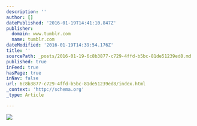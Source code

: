 ```yaml
---
description: ''
author: []
datePublished: '2016-01-19T14:41:10.847Z'
publisher:
  domain: www.tumblr.com
  name: tumblr.com
dateModified: '2016-01-19T14:39:54.176Z'
title: ''
sourcePath: _posts/2016-01-19-6c8b3877-c729-4ffd-b5bc-81de51239ed8.md
published: true
inFeed: true
hasPage: true
inNav: false
url: 6c8b3877-c729-4ffd-b5bc-81de51239ed8/index.html
_context: 'http://schema.org'
_type: Article

---
```

![](https://45.media.tumblr.com/08be90ca15a6167045266a650f8aacf0/tumblr_nq7svyTlB41uwz7h3o1_400.gif)